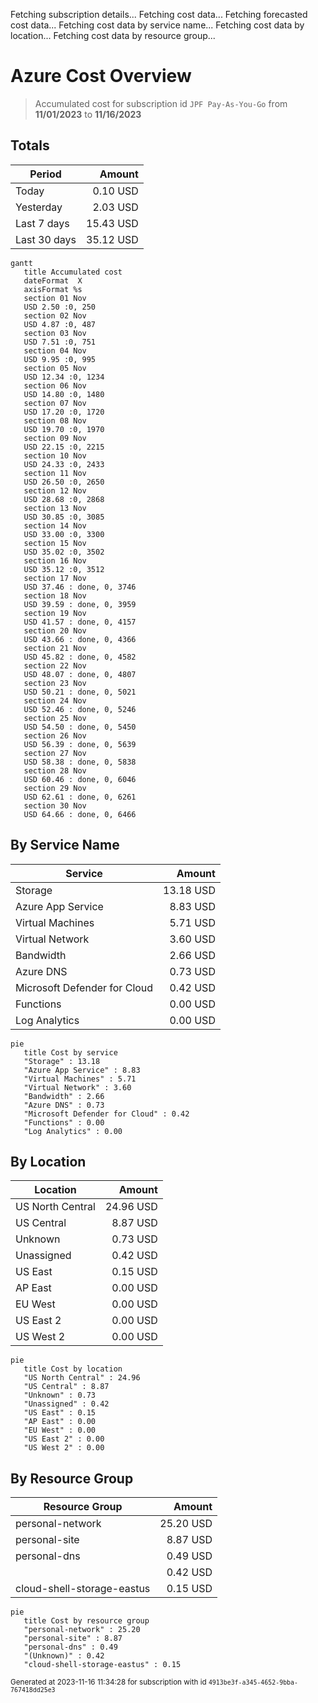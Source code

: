 Fetching subscription details...
Fetching cost data...
Fetching forecasted cost data...
Fetching cost data by service name...
Fetching cost data by location...
Fetching cost data by resource group...
# Azure Cost Overview

> Accumulated cost for subscription id `JPF Pay-As-You-Go` from **11/01/2023** to **11/16/2023**

## Totals

|Period|Amount|
|---|---:|
|Today|0.10 USD|
|Yesterday|2.03 USD|
|Last 7 days|15.43 USD|
|Last 30 days|35.12 USD|

```mermaid
gantt
   title Accumulated cost
   dateFormat  X
   axisFormat %s
   section 01 Nov
   USD 2.50 :0, 250
   section 02 Nov
   USD 4.87 :0, 487
   section 03 Nov
   USD 7.51 :0, 751
   section 04 Nov
   USD 9.95 :0, 995
   section 05 Nov
   USD 12.34 :0, 1234
   section 06 Nov
   USD 14.80 :0, 1480
   section 07 Nov
   USD 17.20 :0, 1720
   section 08 Nov
   USD 19.70 :0, 1970
   section 09 Nov
   USD 22.15 :0, 2215
   section 10 Nov
   USD 24.33 :0, 2433
   section 11 Nov
   USD 26.50 :0, 2650
   section 12 Nov
   USD 28.68 :0, 2868
   section 13 Nov
   USD 30.85 :0, 3085
   section 14 Nov
   USD 33.00 :0, 3300
   section 15 Nov
   USD 35.02 :0, 3502
   section 16 Nov
   USD 35.12 :0, 3512
   section 17 Nov
   USD 37.46 : done, 0, 3746
   section 18 Nov
   USD 39.59 : done, 0, 3959
   section 19 Nov
   USD 41.57 : done, 0, 4157
   section 20 Nov
   USD 43.66 : done, 0, 4366
   section 21 Nov
   USD 45.82 : done, 0, 4582
   section 22 Nov
   USD 48.07 : done, 0, 4807
   section 23 Nov
   USD 50.21 : done, 0, 5021
   section 24 Nov
   USD 52.46 : done, 0, 5246
   section 25 Nov
   USD 54.50 : done, 0, 5450
   section 26 Nov
   USD 56.39 : done, 0, 5639
   section 27 Nov
   USD 58.38 : done, 0, 5838
   section 28 Nov
   USD 60.46 : done, 0, 6046
   section 29 Nov
   USD 62.61 : done, 0, 6261
   section 30 Nov
   USD 64.66 : done, 0, 6466
```

## By Service Name

|Service|Amount|
|---|---:|
|Storage|13.18 USD|
|Azure App Service|8.83 USD|
|Virtual Machines|5.71 USD|
|Virtual Network|3.60 USD|
|Bandwidth|2.66 USD|
|Azure DNS|0.73 USD|
|Microsoft Defender for Cloud|0.42 USD|
|Functions|0.00 USD|
|Log Analytics|0.00 USD|

```mermaid
pie
   title Cost by service
   "Storage" : 13.18
   "Azure App Service" : 8.83
   "Virtual Machines" : 5.71
   "Virtual Network" : 3.60
   "Bandwidth" : 2.66
   "Azure DNS" : 0.73
   "Microsoft Defender for Cloud" : 0.42
   "Functions" : 0.00
   "Log Analytics" : 0.00
```

## By Location

|Location|Amount|
|---|---:|
|US North Central|24.96 USD|
|US Central|8.87 USD|
|Unknown|0.73 USD|
|Unassigned|0.42 USD|
|US East|0.15 USD|
|AP East|0.00 USD|
|EU West|0.00 USD|
|US East 2|0.00 USD|
|US West 2|0.00 USD|

```mermaid
pie
   title Cost by location
   "US North Central" : 24.96
   "US Central" : 8.87
   "Unknown" : 0.73
   "Unassigned" : 0.42
   "US East" : 0.15
   "AP East" : 0.00
   "EU West" : 0.00
   "US East 2" : 0.00
   "US West 2" : 0.00
```

## By Resource Group

|Resource Group|Amount|
|---|---:|
|personal-network|25.20 USD|
|personal-site|8.87 USD|
|personal-dns|0.49 USD|
||0.42 USD|
|cloud-shell-storage-eastus|0.15 USD|

```mermaid
pie
   title Cost by resource group
   "personal-network" : 25.20
   "personal-site" : 8.87
   "personal-dns" : 0.49
   "(Unknown)" : 0.42
   "cloud-shell-storage-eastus" : 0.15
```

<sup>Generated at 2023-11-16 11:34:28 for subscription with id `4913be3f-a345-4652-9bba-767418dd25e3`</sup>
